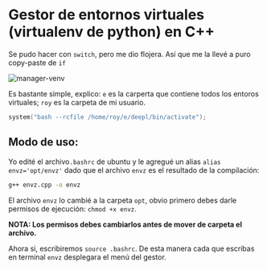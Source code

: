  
# Gestor de entornos virtuales (virtualenv de python) en C++

Se pudo hacer con `switch`, pero me dio flojera. Así que me la llevé a puro copy-paste de `if`

![manager-venv](https://github.com/slub3/slub3.github.io/blob/master/posts/linux/imgs/venvz.png)

Es bastante simple, explico: `e` es la carperta que contiene todos los entoros virtuales; `roy` es la carpeta de mi usuario. 

```cpp
system("bash --rcfile /home/roy/e/deepl/bin/activate");
```
## Modo de uso:

Yo edité el archivo`.bashrc` de ubuntu y le agregué un alias `alias envz='opt/envz'` dado que el archivo `envz` es el resultado de la compilación: 
```bash 
g++ envz.cpp -o envz
``` 
El archivo `envz` lo cambié a la carpeta `opt`, obvio primero debes darle permisos de ejecución: `chmod +x envz`.   

**NOTA: Los permisos debes cambiarlos antes de mover de carpeta el archivo.**   

Ahora si, escribiremos `source .bashrc`. De esta manera cada que escribas en terminal `envz` desplegara el menú del gestor.  
